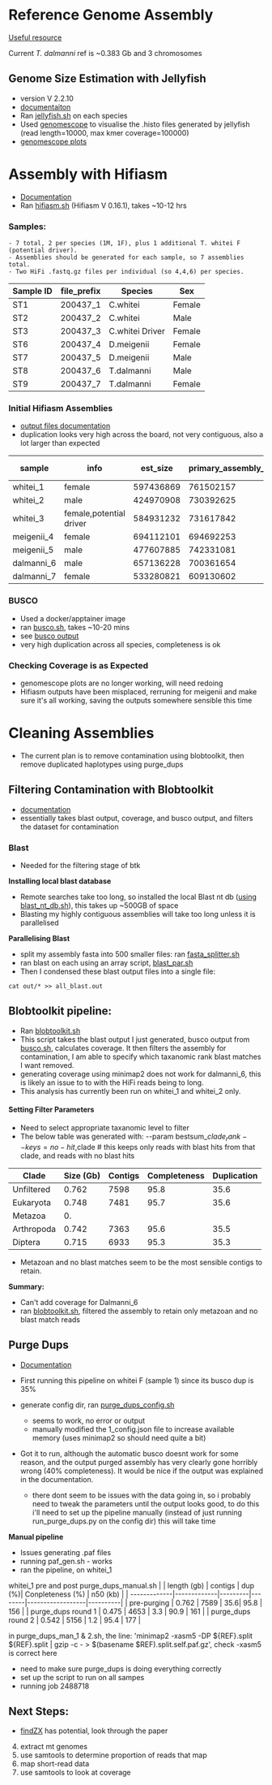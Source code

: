
# **Reference Genome Assembly**

[Useful resource](https://github.com/alexjvr1/T.dalmanni_Genomics_of_meiotic_drive/blob/main/Electronic_Lab_Book.md#1-genome-assembly)

Current _T. dalmanni_ ref is ~0.383 Gb and 3 chromosomes

## **Genome Size Estimation with Jellyfish**
* version V 2.2.10
* [documentaiton](https://github.com/gmarcais/Jellyfish)
* Ran [jellyfish.sh](https://github.com/BenAlston/stalkie_ref_genome_assembly/blob/main/scripts/jellyfish.sh) on each species
* Used [genomescope](http://qb.cshl.edu/genomescope/) to visualise the .histo files generated by jellyfish (read length=10000, max kmer coverage=100000)
* [genomescope plots](https://github.com/BenAlston/stalkie_ref_genome_assembly/tree/main/lab_book/Data/jellyfish_histos%20)


# **Assembly with Hifiasm**
* [Documentation](https://github.com/chhylp123/hifiasm)
* Ran [hifiasm.sh](https://github.com/BenAlston/stalkie_ref_genome_assembly/blob/main/scripts/hifiasm.sh) (Hifiasm V 0.16.1), takes ~10-12 hrs

### Samples:

  ~~~
  - 7 total, 2 per species (1M, 1F), plus 1 additional T. whitei F (potential driver).
  - Assemblies should be generated for each sample, so 7 assemblies total.
  - Two HiFi .fastq.gz files per individual (so 4,4,6) per species.
  ~~~

| Sample ID | file\_prefix | Species         | Sex    |
| --------- | ------------ | --------------- | ------ |
| ST1       | 200437\_1    | C.whitei        | Female |
| ST2       | 200437\_2    | C.whitei        | Male   |
| ST3       | 200437\_3    | C.whitei Driver | Female |
| ST6       | 200437\_4    | D.meigenii      | Female |
| ST7       | 200437\_5    | D.meigenii      | Male   |
| ST8       | 200437\_6    | T.dalmanni      | Male   |
| ST9       | 200437\_7    | T.dalmanni      | Female |

### **Initial Hifiasm Assemblies**
* [output files documentation](https://hifiasm.readthedocs.io/en/latest/interpreting-output.html)
* duplication looks very high across the board, not very contiguous, also a lot larger than expected


|sample| info         | est_size         | primary_assembly_size | busco_completeness | busco_dup | contigs | N50 (Kb) |
|-----|-----------------|------------------|-----------------------|--------------------|-----------|---------|-----|
| whitei_1 | female       |        597436869 | 761502157             | 95.8               | 35.6      | 7589    | 156 |
| whitei_2 | male       | 424970908        | 730392625             | 95.1               | 25.6      | 6466    | 178 |
| whitei_3 | female,potential driver |        584931232 | 731617842             | 95.7               | 42.3      | 6774    | 178 |
| meigenii_4 | female      |        694112101 | 694692253             | 96.4               | 28.6      | 3136    | 463 |
| meigenii_5 | male     | 477607885        | 742331081             | 96.3               | 16.9      | 3064    | 576 |
|dalmanni_6 | male       | 657136228        | 700361654             | 97.8               | 25.7      | 2913    | 687 |
| dalmanni_7 | female       |        533280821 | 609130602             | 97.3               | 4.9       | 2425    | 998 |




### **BUSCO**
* Used a docker/apptainer image
* ran [busco.sh](https://github.com/BenAlston/stalkie_ref_genome_assembly/blob/main/scripts/busco.sh), takes ~10-20 mins
* see [busco output](https://github.com/BenAlston/stalkie_ref_genome_assembly/tree/main/lab_book/Data/BUSCO_output)
* very high duplication across all species, completeness is ok

### **Checking Coverage is as Expected**
* genomescope plots are no longer working, will need redoing
* Hifiasm outputs have been misplaced, rerruning for meigenii and make sure it's all working, saving the outputs somewhere sensible this time

# Cleaning Assemblies
* The current plan is to remove contamination using blobtoolkit, then remove duplicated haplotypes using purge_dups

## **Filtering Contamination with Blobtoolkit**
* [documentation](https://github.com/blobtoolkit/blobtoolkit)
* essentially takes blast output, coverage, and busco output, and filters the dataset for contamination

### **Blast**
* Needed for the filtering stage of btk

**Installing local blast database**
* Remote searches take too long, so installed the local Blast nt db ([using blast_nt_db.sh](https://github.com/BenAlston/stalkie_ref_genome_assembly/blob/main/scripts/blast_nt_db.sh)), this takes up ~500GB of space
* Blasting my highly contiguous assemblies will take too long unless it is parallelised

**Parallelising Blast**
* split my assembly fasta into 500 smaller files: ran [fasta_splitter.sh](https://github.com/BenAlston/stalkie_ref_genome_assembly/blob/main/scripts/fasta_splitter.sh)
* ran blast on each using an array script, [blast_par.sh](https://github.com/BenAlston/stalkie_ref_genome_assembly/tree/main/scripts/blast_par.sh)
* Then I condensed these blast output files into a single file:
~~~
cat out/* >> all_blast.out
~~~

## **Blobtoolkit pipeline:**
* Ran [blobtoolkit.sh](https://github.com/BenAlston/stalkie_ref_genome_assembly/edit/main/scripts/blobtoolkit.sh)
* This script takes the blast output I just generated, busco output from [busco.sh](https://github.com/BenAlston/stalkie_ref_genome_assembly/edit/main/scripts/busco.sh), calculates coverage. It then filters the assembly for contamination, I am able to specify which taxanomic rank blast matches I want removed.
* **<Important>** generating coverage using minimap2 does not work for dalmanni_6, this is likely an issue to to with the HiFi reads being to long.
* This analysis has currently been run on whitei_1 and whitei_2 only.

#### **Setting Filter Parameters**
* Need to select appropriate taxanomic level to filter
* The below table was generated with: --param bestsum_$clade_rank--keys=no-hit,$clade # this keeps only reads with blast hits from that clade, and reads with no blast hits

| Clade      | Size (Gb) | Contigs | Completeness | Duplication|
|------------|-----------|---------|--------------|------------|
| Unfiltered | 0.762     | 7598    | 95.8         | 35.6       |
| Eukaryota  | 0.748     |  7481   | 95.7         | 35.6       |
| Metazoa    | 0.
| Arthropoda | 0.742     | 7363    | 95.6         | 35.5       |
| Diptera    | 0.715     | 6933    | 95.3         | 35.3       | 
* Metazoan and no blast matches seem to be the most sensible contigs to retain.


**Summary:**
* Can't add coverage for Dalmanni_6
* ran [blobtoolkit.sh](https://github.com/BenAlston/stalkie_ref_genome_assembly/new/main/scripts/blobtoolkit.sh), filtered the assembly to retain only metazoan and no blast match reads

## **Purge Dups**
* [Documentation](https://github.com/dfguan/purge_dups)
* First running this pipeline on whitei F (sample 1) since its busco dup is 35%
* generate config dir, ran [purge_dups_config.sh](https://github.com/BenAlston/stalkie_ref_genome_assembly/tree/main/scripts/purge_dups_config.sh)
  - seems to work, no error or output
  - manually modified the 1_config.json file to increase available memory (uses minimap2 so should need quite a bit)

* Got it to run, although the automatic busco doesnt work for some reason, and the output purged assembly has very clearly gone horribly wrong (40% completeness). It would be nice if the output was explained in the documentation.
  - there dont seem to be issues with the data going in, so i probably need to tweak the parameters until the output looks good, to do this i'll need to set up the pipeline manually (instead of just running run_purge_dups.py on the config dir) this will take time

**Manual pipeline**
* Issues generating .paf files
* running paf_gen.sh - works
* ran the pipeline, on whitei_1

whitei_1 pre and post purge_dups_manual.sh
|              | length (gb) | contigs | dup (%)| Conpleteness (%) | n50 (kb) |
| -------------|-------------|---------|--------|------------------|----------|
| pre-purging  | 0.762 | 7589   |  35.6|   95.8         | 156 |
| purge_dups round 1  | 0.475    | 4653      | 3.3    | 90.9     | 161 |
| purge_dups round 2  | 0.542    | 5156      | 1.2    | 95.4     | 177 |

in purge_dups_man_1 & 2.sh, the line: 'minimap2 -xasm5 -DP ${REF}.split ${REF}.split | gzip -c - > $(basename $REF).split.self.paf.gz', check -xasm5 is correct here
* need to make sure purge_dups is doing everything correctly
* set up the script to run on all sampes
* running job  2488718
## **Next Steps:**
*  [findZX](https://github.com/hsigeman/findZX) has potential, look through the paper


4. extract mt genomes
7. use samtools to determine proportion of reads that map
8. map short-read data
9. use samtools to look at coverage





